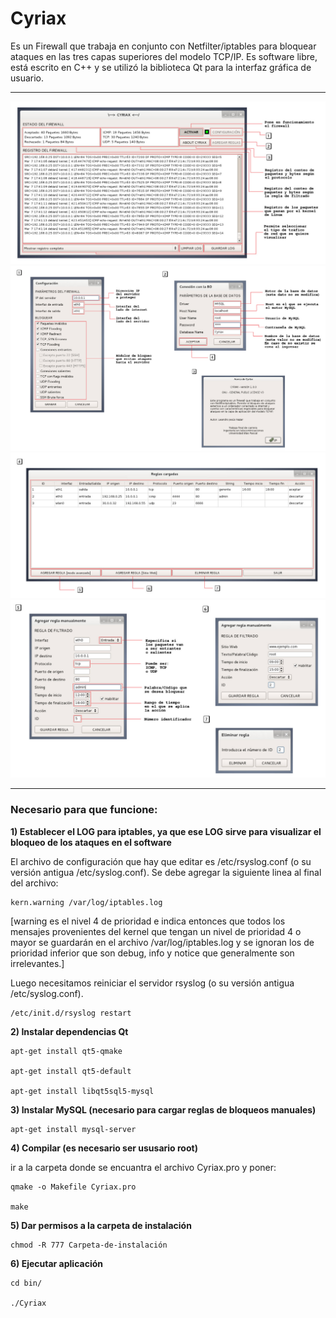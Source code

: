 # Cyriax


Es un Firewall que trabaja en conjunto con Netfilter/iptables para bloquear ataques en las tres capas superiores del modelo TCP/IP. Es software libre, está escrito en C++ y se utilizó la biblioteca Qt para la interfaz gráfica de usuario.

----------------------------

![Image-1](https://raw.githubusercontent.com/ljnazar/Cyriax/master/doc/img-1.jpg)
![Image-2](https://raw.githubusercontent.com/ljnazar/Cyriax/master/doc/img-2.jpg)
![Image-3](https://raw.githubusercontent.com/ljnazar/Cyriax/master/doc/img-3.jpg)
![Image-4](https://raw.githubusercontent.com/ljnazar/Cyriax/master/doc/img-4.jpg)

----------------------------

### Necesario para que funcione:


**1) Establecer el LOG para iptables, ya que ese LOG sirve para visualizar el bloqueo de los ataques en el software**

El archivo de configuración que hay que editar es /etc/rsyslog.conf (o su versión antigua /etc/syslog.conf). Se debe agregar la siguiente linea al final del archivo:

	kern.warning /var/log/iptables.log

[warning es el nivel 4 de prioridad e indica entonces que todos los mensajes provenientes del kernel que tengan un nivel de prioridad 4 o mayor se guardarán en el archivo /var/log/iptables.log y se ignoran los de prioridad inferior que son debug, info y notice que generalmente son irrelevantes.]

Luego necesitamos reiniciar el servidor rsyslog (o su versión antigua /etc/syslog.conf).

	/etc/init.d/rsyslog restart


**2) Instalar dependencias Qt**

	apt-get install qt5-qmake

	apt-get install qt5-default

	apt-get install libqt5sql5-mysql


**3) Instalar MySQL (necesario para cargar reglas de bloqueos manuales)**

	apt-get install mysql-server


**4) Compilar (es necesario ser ususario root)**

ir a la carpeta donde se encuantra el archivo Cyriax.pro y poner:

	qmake -o Makefile Cyriax.pro

	make

**5) Dar permisos a la carpeta de instalación**

	chmod -R 777 Carpeta-de-instalación

**6) Ejecutar aplicación**

	cd bin/

	./Cyriax


